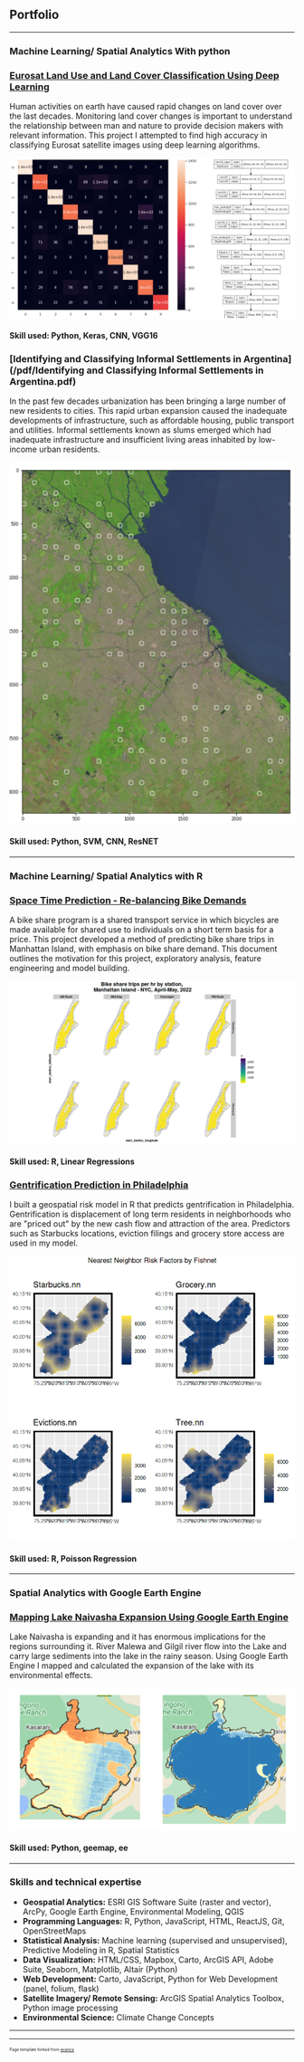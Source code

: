 ## Portfolio

---

### Machine Learning/ Spatial Analytics With python

### [Eurosat Land Use and Land Cover Classification Using Deep Learning](/pdf/Eurosat_Land_Use_and_Land_Cover_Classification_Using_Deep_Learning.pdf)

Human activities on earth have caused rapid changes on land cover over the last decades. Monitoring land cover changes is important to understand the relationship between man and nature to provide decision makers with relevant information. This project I attempted to find high accuracy in classifying Eurosat satellite images using deep learning algorithms.

<img src="images/Land_Use_and_Land_Cover_Classification.png?raw=true"/>

#### Skill used: Python, Keras, CNN, VGG16


### [Identifying and Classifying Informal Settlements in Argentina](/pdf/Identifying and Classifying Informal Settlements in Argentina.pdf)

In the past few decades urbanization has been bringing a large number of new residents to cities. This rapid urban expansion caused the inadequate developments of infrastructure, such as affordable housing, public transport and utilities. Informal settlements known as slums emerged which had inadequate infrastructure and insufficient living areas inhabited by low-income urban residents.

<img src="images/cover image_slum.png?raw=true"/>

#### Skill used: Python, SVM, CNN, ResNET

---

### Machine Learning/ Spatial Analytics with R

### [Space Time Prediction - Re-balancing Bike Demands](pdf/space-time-prediction-re-balancing-bike-demands.html)

A bike share program is a shared transport service in which bicycles are made available for shared use to individuals on a short term basis for a price. This project developed a method of predicting bike share trips in Manhattan Island, with emphasis on bike share demand. This document outlines the motivation for this project, exploratory analysis, feature engineering and model building.

<img src="images/bike share trips per hr by station.png?raw=true"/>

#### Skill used: R, Linear Regressions


### [Gentrification Prediction in Philadelphia](pdf/gentrification-prediction-in-philadelphia.html)

I built a geospatial risk model in R that predicts gentrification in Philadelphia. Gentrification is displacement of long term residents in neighborhoods who are "priced out" by the new cash flow and attraction of the area. Predictors such as Starbucks locations, eviction filings and grocery store access are used in my model.

<img src="images/gentrification in philadelphia.png?raw=true"/>

#### Skill used: R, Poisson Regression
---

### Spatial Analytics with Google Earth Engine

### [Mapping Lake Naivasha Expansion Using Google Earth Engine](pdf/Environmental_Change_of_Lake_Naivasha_and_its_Surrounding_Areas-merged.pdf)

Lake Naivasha is expanding and it has enormous implications for the regions surrounding it. River Malewa and Gilgil river flow into the Lake and carry large sediments into the lake in the rainy season. Using Google Earth Engine I mapped and calculated the expansion of the lake with its environmental effects.

<img src="images/Env_Change_Across_Great_Rift_Valley_Lakes.png?raw=true"/>

#### Skill used: Python, geemap, ee

---

### Skills and technical expertise

- **Geospatial Analytics:** ESRI GIS Software Suite (raster and vector), ArcPy, Google Earth Engine, Environmental Modeling, QGIS
- **Programming Languages:** R, Python, JavaScript, HTML, ReactJS, Git, OpenStreetMaps
- **Statistical Analysis:** Machine learning (supervised and unsupervised), Predictive Modeling in R, Spatial Statistics
- **Data Visualization:** HTML/CSS, Mapbox, Carto, ArcGIS API, Adobe Suite, Seaborn, Matplotlib, Altair (Python)
- **Web Development:** Carto, JavaScript, Python for Web Development (panel, folium, flask)
- **Satellite Imagery/ Remote Sensing:** ArcGIS Spatial Analytics Toolbox, Python image processing
- **Environmental Science:** Climate Change Concepts

---




---
<p style="font-size:7px">Page template forked from <a href="https://github.com/evanca/quick-portfolio">evanca</a></p>
<!-- Remove above link if you don't want to attibute -->
